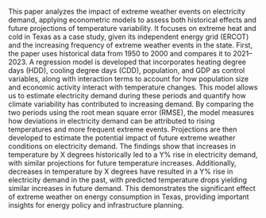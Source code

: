 This paper analyzes the impact of extreme weather events on electricity demand, applying econometric models to assess both historical effects and future projections of temperature variability. It focuses on extreme heat and cold in Texas as a case study, given its independent energy grid (ERCOT) and the increasing frequency of extreme weather events in the state. First, the paper uses historical data from 1950 to 2000 and compares it to 2021–2023. A regression model is developed that incorporates heating degree days (HDD), cooling degree days (CDD), population, and GDP as control variables, along with interaction terms to account for how population size and economic activity interact with temperature changes. This model allows us to estimate electricity demand during these periods and quantify how climate variability has contributed to increasing demand. By comparing the two periods using the root mean square error (RMSE), the model measures how deviations in electricity demand can be attributed to rising temperatures and more frequent extreme events. Projections are then developed to estimate the potential impact of future extreme weather conditions on electricity demand. The findings show that increases in temperature by X degrees historically led to a Y% rise in electricity demand, with similar projections for future temperature increases. Additionally, decreases in temperature by X degrees have resulted in a Y% rise in electricity demand in the past, with predicted temperature drops yielding similar increases in future demand. This demonstrates the significant effect of extreme weather on energy consumption in Texas, providing important insights for energy policy and infrastructure planning.
